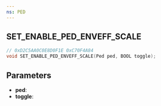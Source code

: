 ```yaml
---
ns: PED
---
```

## SET_ENABLE_PED_ENVEFF_SCALE

```c
// 0xD2C5AA0C0E8D0F1E 0xC70F4A84
void SET_ENABLE_PED_ENVEFF_SCALE(Ped ped, BOOL toggle);
```


## Parameters
* **ped**: 
* **toggle**: 


